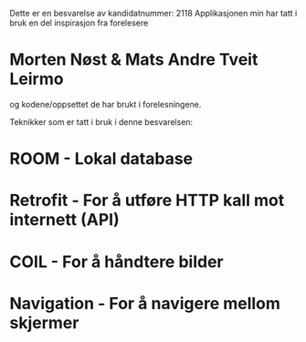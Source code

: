 Dette er en besvarelse av kandidatnummer: 2118
Applikasjonen min har tatt i bruk en del inspirasjon fra forelesere 
 # Morten Nøst & Mats Andre Tveit Leirmo 
og kodene/oppsettet de har brukt i forelesningene. 

Teknikker som er tatt i bruk i denne besvarelsen:  

# ROOM - Lokal database 
# Retrofit - For å utføre HTTP kall mot internett (API)
# COIL - For å håndtere bilder
# Navigation - For å navigere mellom skjermer 
